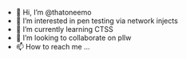 - 👋 Hi, I’m @thatoneemo
- 👀 I’m interested in pen testing via network injects
- 🌱 I’m currently learning CTSS
- 💞️ I’m looking to collaborate on pllw
- 📫 How to reach me ...

<!---
thatoneemo/thatoneemo is a ✨ special ✨ repository because its `README.md` (this file) appears on your GitHub profile.
You can click the Preview link to take a look at your changes.
--->
